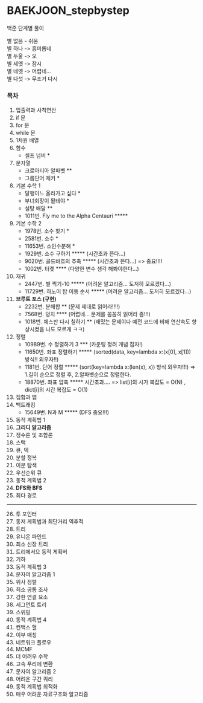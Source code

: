# BAEKJOON_stepbystep
백준 단계별 풀이

별 없음 - 쉬움  
별 하나 -> 흥미롭네  
별 두울 -> 오  
별 세엣 -> 잠시  
별 네엣 -> 어렵네...  
별 다섯 -> 무조거 다시  


### 목차
1. 입출력과 사칙연산
2. if 문
3. for 문
4. while 문
5. 1차원 배열
6. 함수
    - 셀프 넘버 *
7. 문자열
    - 크로아티아 알파벳 **
    - 그룹단어 체커 *
8. 기본 수학 1
    - 달팽이느 올라가고 싶다 *
    - 부녀회장이 됱테야 *
    - 설탕 배달 **
    - 1011번. Fly me to the Alpha Centauri *****
9. 기본 수학 2
    - 1978번. 소수 찾기 *
    - 2581번. 소수 *
    - 11653번. 소인수분해 *
    - 1929번. 소수 구하기 ***** (시간초과 뜬다...)
    - 9020번. 골드바흐의 추측 ***** (시간초과 뜬다...) => 중요!!!!
    - 1002번. 터렛 **** (다양한 변수 생각 해봐야한다...)
10. 재귀
    - 2447번. 별 찍기-10 ***** (어려운 알고리즘... 도저히 모르겠다...)
    - 11729번. 하노이 탑 이동 순서 ***** (어려운 알고리즘... 도저히 모르겠다...)
11. **브루트 포스 (구현)**
    - 2232번. 분해합 ** (문제 제대로 읽어라!!!!)
    - 7568번. 덩치 **** (어렵네... 문제를 꼼꼼히 읽어라 좀!!!)
    - 1018번. 체스판 다시 칠하기 ** (재밌는 문제이다 예전 코드에 비해 연산속도 향상시켰음 나도 모르게 ㅋㅋ)
12. 정렬
    - 10989번. 수 정렬하기 3 *** (카운팅 정려 개념 잡자!)
    - 11650번. 좌표 정렬하기 ***** (sorted(data, key=lambda x:(x[0], x[1])) 방식!! 외우자!!)
    - 1181번. 단어 정렬 ***** (sort(key=lambda x:(len(x), x)) 방식 외우자!!!) => 1.길이 순으로 정렬 후, 2.알파벳순으로 정렬한다.
    - 18870번. 좌표 압축 ***** 시간초과.... => list[i]의 시가 복잡도 = O(N) , dict[i]의 시간 복잡도 = O(1)
13. 집합과 맵
14. 백트래킹
    - 15649번. N과 M ***** (DFS 중요!!!) 
15. 동적 계획법 1
16. **그리디 알고리즘**
17. 정수론 및 조합론
18. 스택
19. 큐, 덱
20. 분할 정복
21. 이분 탐색
22. 우선순위 큐
23. 동적 계획법 2
24. **DFS와 BFS**
25. 최다 경로
---------------
26. 투 포인터
27. 동저 게획법과 최단거리 역추적
28. 트리
29. 유니온 파인드
30. 최소 신장 트리
31. 트리에서으 동적 게획버
32. 기하
33. 동적 계획법 3
34. 문자여 알고리즘 1
35. 위사 정렬
36. 최소 공통 조사
37. 강한 연결 요소
38. 세그먼트 트리
39. 스위핑
40. 동적 계획법 4
41. 컨백스 헐
42. 이부 매칭
43. 네트워크 플로우
44. MCMF
45. 더 어려우 수학
46. 고속 푸리에 변환
47. 문자여 알고리즘 2
48. 어려운 구간 쿼리
49. 동적 계획법 최적화
50. 매우 어려운 자료구조와 알고리즘
